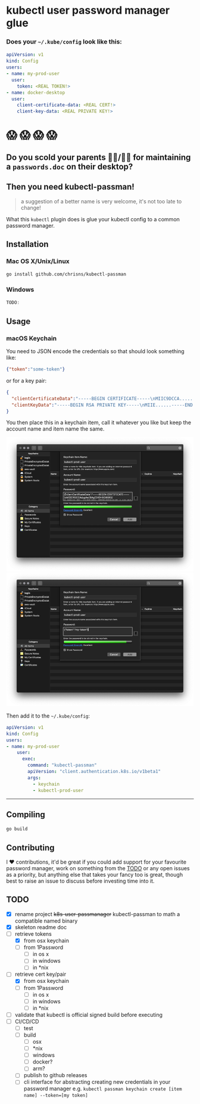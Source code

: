 # kubectl user password manager glue

### Does your `~/.kube/config` look like this:
```yaml
apiVersion: v1
kind: Config
users:
- name: my-prod-user
  user:
    token: <REAL TOKEN!>
- name: docker-desktop
  user:
    client-certificate-data: <REAL CERT!>
    client-key-data: <REAL PRIVATE KEY!>
```
# :scream: :scream: :scream: :scream:

## Do you scold your parents :man_teacher:/:woman_teacher: for maintaining a `passwords.doc` on their desktop?

## Then you need kubectl-passman!

> a suggestion of a better name is very welcome, it's not too late to change!

What this `kubectl` plugin does is glue your kubectl config to a common password manager.

## Installation

### Mac OS X/Unix/Linux

```bash
go install github.com/chrisns/kubectl-passman
```

### Windows

```powershell
TODO:
```

## Usage

### macOS Keychain

You need to JSON encode the credentials so that should look something like:

```json
{"token":"some-token"}
```

or for a key pair:

```json
{
  "clientCertificateData":"-----BEGIN CERTIFICATE-----\nMIIC9DCCA.......-----END CERTIFICATE-----",
  "clientKeyData":"-----BEGIN RSA PRIVATE KEY-----\nMIIE......-----END RSA PRIVATE KEY-----"
}
```

You then place this in a keychain item, call it whatever you like but keep the account name and item name the same.

![Screenshot of adding a keypair](resources/osxkeychain-keypair.png)
![Screenshot of adding a token](resources/osxkeychain-token.png)

Then add it to the `~/.kube/config`:

```yaml
apiVersion: v1
kind: Config
users:
- name: my-prod-user
    user:
      exec:
        command: "kubectl-passman"
        apiVersion: "client.authentication.k8s.io/v1beta1"
        args:
          - keychain
          - kubectl-prod-user
```
---

## Compiling

``` bash
go build
```

## Contributing
I :heart: contributions, it'd be great if you could add support for your favourite password manager, work on something from the [TODO](#TODO) or any open issues as a priority, but anything else that takes your fancy too is great, though best to raise an issue to discuss before investing time into it.

## TODO

- [x] rename project ~~k8s-user-passmanager~~ kubectl-passman to math a compatible named binary
- [x] skeleton readme doc
- [ ] retrieve tokens
  - [x] from osx keychain
  - [ ] from 1Password
    - [ ] in os x
    - [ ] in windows
    - [ ] in *nix
- [ ] retrieve cert key/pair
  - [x] from osx keychain
  - [ ] from 1Password
    - [ ] in os x
    - [ ] in windows
    - [ ] in *nix
- [ ] validate that kubectl is official signed build before executing
- [ ] CI/CD/CD
  - [ ] test
  - [ ] build
    - [ ] osx
    - [ ] *nix
    - [ ] windows
    - [ ] docker?
    - [ ] arm?
  - [ ] publish to github releases
  - [ ] cli interface for abstracting creating new credentials in your password manager e.g. `kubectl passman keychain create [item name] --token=[my token]`